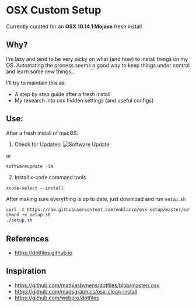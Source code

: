 # OSX Custom Setup
Currently curated for an **OSX 10.14.1 Mojave** fresh install

## Why?

I'm lazy and tend to be very picky on what (and how) to install things on my OS. Automating the process seems a good way to keep things under control and learn some new things..

I'll try to maintain this as:
- A step by step guide after a fresh install
- My research into osx hidden settings (and useful configs)
 

## Use:
After a fresh install of macOS:

1. Check for Updates:
![Software Update](http://f.cl.ly/items/0O0p1b081B2I421r2z2y/Screen%20Shot%202013-11-23%20at%201.27.56%20PM.png)

or

`softwareupdate -ia`

2. Install x-code command tools

`xcode-select --install`

After making sure everything is up to date, just download and run `setup.sh` 

```bash
curl -O https://raw.githubusercontent.com/enblanco/osx-setup/master/setup.sh
chmod +x setup.sh
./setup.sh
````


## References

- https://dotfiles.github.io


## Inspiration

- https://github.com/mathiasbynens/dotfiles/blob/master/.osx
- https://github.com/madsgraphics/osx-clean-install
- https://github.com/webpro/dotfiles


